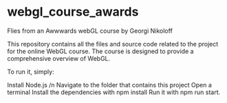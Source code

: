# webgl_course_awards
Flies from an Awwwards webGL course by Georgi Nikoloff

This repository contains all the files and source code related to the project for the online WebGL course. 
The course is designed to provide a comprehensive overview of WebGL.


To run it, simply:

Install Node.js /n
Navigate to the folder that contains this project
Open a terminal
Install the dependencies with npm install
Run it with npm run start.
